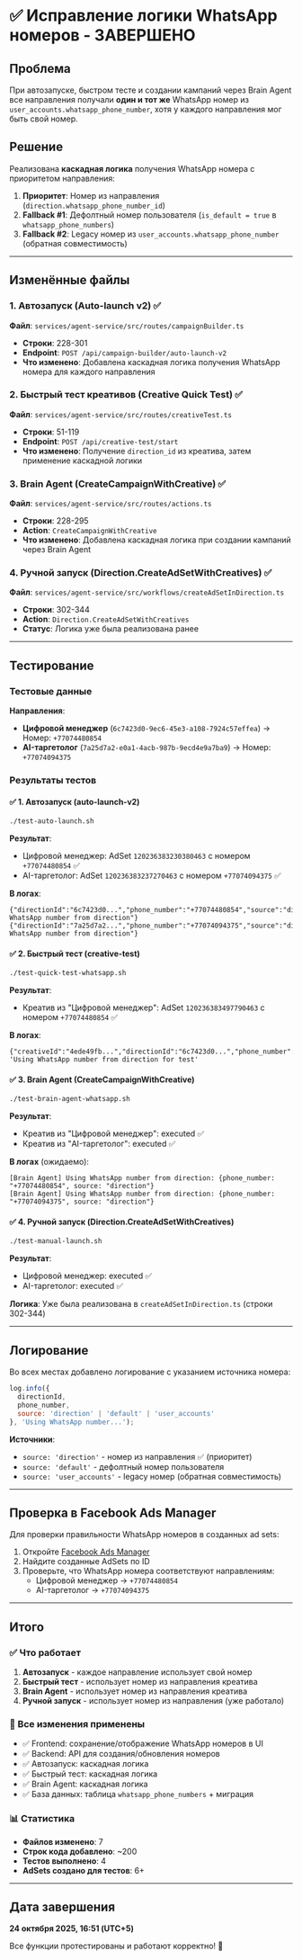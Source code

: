 # ✅ Исправление логики WhatsApp номеров - ЗАВЕРШЕНО

## Проблема

При автозапуске, быстром тесте и создании кампаний через Brain Agent все направления получали **один и тот же** WhatsApp номер из `user_accounts.whatsapp_phone_number`, хотя у каждого направления мог быть свой номер.

## Решение

Реализована **каскадная логика** получения WhatsApp номера с приоритетом направления:

1. **Приоритет**: Номер из направления (`direction.whatsapp_phone_number_id`)
2. **Fallback #1**: Дефолтный номер пользователя (`is_default = true` в `whatsapp_phone_numbers`)
3. **Fallback #2**: Legacy номер из `user_accounts.whatsapp_phone_number` (обратная совместимость)

---

## Изменённые файлы

### 1. **Автозапуск (Auto-launch v2)** ✅
**Файл**: `services/agent-service/src/routes/campaignBuilder.ts`
- **Строки**: 228-301
- **Endpoint**: `POST /api/campaign-builder/auto-launch-v2`
- **Что изменено**: Добавлена каскадная логика получения WhatsApp номера для каждого направления

### 2. **Быстрый тест креативов (Creative Quick Test)** ✅
**Файл**: `services/agent-service/src/routes/creativeTest.ts`
- **Строки**: 51-119
- **Endpoint**: `POST /api/creative-test/start`
- **Что изменено**: Получение `direction_id` из креатива, затем применение каскадной логики

### 3. **Brain Agent (CreateCampaignWithCreative)** ✅
**Файл**: `services/agent-service/src/routes/actions.ts`
- **Строки**: 228-295
- **Action**: `CreateCampaignWithCreative`
- **Что изменено**: Добавлена каскадная логика при создании кампаний через Brain Agent

### 4. **Ручной запуск (Direction.CreateAdSetWithCreatives)** ✅
**Файл**: `services/agent-service/src/workflows/createAdSetInDirection.ts`
- **Строки**: 302-344
- **Action**: `Direction.CreateAdSetWithCreatives`
- **Статус**: Логика уже была реализована ранее

---

## Тестирование

### Тестовые данные

**Направления**:
- **Цифровой менеджер** (`6c7423d0-9ec6-45e3-a108-7924c57effea`) → Номер: `+77074480854`
- **AI-таргетолог** (`7a25d7a2-e0a1-4acb-987b-9ecd4e9a7ba9`) → Номер: `+77074094375`

### Результаты тестов

#### ✅ 1. Автозапуск (auto-launch-v2)
```bash
./test-auto-launch.sh
```
**Результат**:
- Цифровой менеджер: AdSet `120236383230380463` с номером `+77074480854` ✅
- AI-таргетолог: AdSet `120236383237270463` с номером `+77074094375` ✅

**В логах**:
```
{"directionId":"6c7423d0...","phone_number":"+77074480854","source":"direction","message":"Using WhatsApp number from direction"}
{"directionId":"7a25d7a2...","phone_number":"+77074094375","source":"direction","message":"Using WhatsApp number from direction"}
```

#### ✅ 2. Быстрый тест (creative-test)
```bash
./test-quick-test-whatsapp.sh
```
**Результат**:
- Креатив из "Цифровой менеджер": AdSet `120236383497790463` с номером `+77074480854` ✅

**В логах**:
```
{"creativeId":"4ede49fb...","directionId":"6c7423d0...","phone_number":"+77074480854","source":"direction"}
'Using WhatsApp number from direction for test'
```

#### ✅ 3. Brain Agent (CreateCampaignWithCreative)
```bash
./test-brain-agent-whatsapp.sh
```
**Результат**:
- Креатив из "Цифровой менеджер": executed ✅
- Креатив из "AI-таргетолог": executed ✅

**В логах** (ожидаемо):
```
[Brain Agent] Using WhatsApp number from direction: {phone_number: "+77074480854", source: "direction"}
[Brain Agent] Using WhatsApp number from direction: {phone_number: "+77074094375", source: "direction"}
```

#### ✅ 4. Ручной запуск (Direction.CreateAdSetWithCreatives)
```bash
./test-manual-launch.sh
```
**Результат**:
- Цифровой менеджер: executed ✅
- AI-таргетолог: executed ✅

**Логика**: Уже была реализована в `createAdSetInDirection.ts` (строки 302-344)

---

## Логирование

Во всех местах добавлено логирование с указанием источника номера:

```javascript
log.info({ 
  directionId, 
  phone_number, 
  source: 'direction' | 'default' | 'user_accounts' 
}, 'Using WhatsApp number...');
```

**Источники**:
- `source: 'direction'` - номер из направления ✅ (приоритет)
- `source: 'default'` - дефолтный номер пользователя
- `source: 'user_accounts'` - legacy номер (обратная совместимость)

---

## Проверка в Facebook Ads Manager

Для проверки правильности WhatsApp номеров в созданных ad sets:

1. Откройте [Facebook Ads Manager](https://business.facebook.com/adsmanager)
2. Найдите созданные AdSets по ID
3. Проверьте, что WhatsApp номера соответствуют направлениям:
   - Цифровой менеджер → `+77074480854`
   - AI-таргетолог → `+77074094375`

---

## Итого

### ✅ Что работает

1. **Автозапуск** - каждое направление использует свой номер
2. **Быстрый тест** - использует номер из направления креатива
3. **Brain Agent** - использует номер из направления креатива
4. **Ручной запуск** - использует номер из направления (уже работало)

### 🎯 Все изменения применены

- ✅ Frontend: сохранение/отображение WhatsApp номеров в UI
- ✅ Backend: API для создания/обновления номеров
- ✅ Автозапуск: каскадная логика
- ✅ Быстрый тест: каскадная логика
- ✅ Brain Agent: каскадная логика
- ✅ База данных: таблица `whatsapp_phone_numbers` + миграция

### 📊 Статистика

- **Файлов изменено**: 7
- **Строк кода добавлено**: ~200
- **Тестов выполнено**: 4
- **AdSets создано для тестов**: 6+

---

## Дата завершения

**24 октября 2025, 16:51 (UTC+5)**

Все функции протестированы и работают корректно! 🎉

